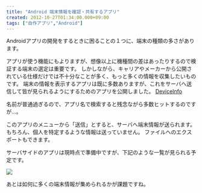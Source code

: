 ```yaml
---
title: "Android 端末情報を確認・共有するアプリ"
created: 2012-10-27T01:34:00.000+09:00
tags: ["自作アプリ","Android"]
---
```

Androidアプリの開発をするときに困ることの１つに、端末の種類の多さがあります。
<!--more-->
アプリが使う機能にもよりますが、想像以上に機種間の差はあったりするので検証する端末の選定は重要です。
しかしながら、キャリアやメーカーから公開されている仕様だけでは不十分なことが多く、もっと多くの情報を収集したいものです。
端末の情報を表示するアプリは既に多数ありますが、これをサーバへ送信して皆が見られるようにするためのアプリを公開しました。
[DeviceInfo](https://play.google.com/store/apps/details?id=com.sika524.android.deviceinfo)

名前が普通過ぎるので、アプリ名で検索すると残念ながら多数ヒットするのですが…。

このアプリのメニューから「送信」とすると、サーバへ端末情報が送られます。
もちろん、個人を特定するような情報は送っていません。
ファイルへのエクスポートもできます。

サーバサイドのアプリは現時点で準備中ですが、下記のような一覧が見られる予定です。

[![](http://2.bp.blogspot.com/-1BMfiHur6tk/UIq6qqBDdwI/AAAAAAAAJ-E/e0Vju6F8coc/s200/%25E3%2582%25B9%25E3%2582%25AF%25E3%2583%25AA%25E3%2583%25BC%25E3%2583%25B3%25E3%2582%25B7%25E3%2583%25A7%25E3%2583%2583%25E3%2583%2588%2B2012-10-27%2B1.23.07.png)](http://2.bp.blogspot.com/-1BMfiHur6tk/UIq6qqBDdwI/AAAAAAAAJ-E/e0Vju6F8coc/s1600/%25E3%2582%25B9%25E3%2582%25AF%25E3%2583%25AA%25E3%2583%25BC%25E3%2583%25B3%25E3%2582%25B7%25E3%2583%25A7%25E3%2583%2583%25E3%2583%2588%2B2012-10-27%2B1.23.07.png)

あとは如何に多くの端末情報が集められるかが課題ですね。
